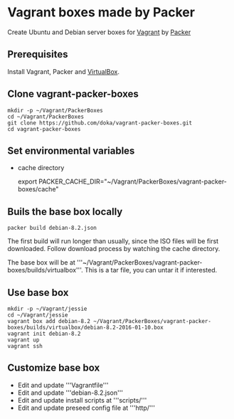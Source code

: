 # Vagrant boxes made by Packer

Create Ubuntu and Debian server boxes for [Vagrant](https://docs.vagrantup.com/v2/why-vagrant/index.html) by [Packer](https://packer.io/intro)

## Prerequisites

Install Vagrant, Packer and [VirtualBox](https://www.virtualbox.org).

## Clone vagrant-packer-boxes

    mkdir -p ~/Vagrant/PackerBoxes
    cd ~/Vagrant/PackerBoxes
    git clone https://github.com/doka/vagrant-packer-boxes.git
    cd vagrant-packer-boxes

## Set environmental variables

- cache directory

    export PACKER_CACHE_DIR="~/Vagrant/PackerBoxes/vagrant-packer-boxes/cache"


## Buils the base box locally

    packer build debian-8.2.json

The first build will run longer than usually, since the ISO files will be first downloaded. Follow download process by watching the cache directory.

The base box will be at '''~/Vagrant/PackerBoxes/vagrant-packer-boxes/builds/virtualbox'''. This is a tar file, you can untar it if interested.

## Use base box

    mkdir -p ~/Vagrant/jessie
    cd ~/Vagrant/jessie
    vagrant box add debian-8.2 ~/Vagrant/PackerBoxes/vagrant-packer-boxes/builds/virtualbox/debian-8.2-2016-01-10.box
    vagrant init debian-8.2
    vagrant up
    vagrant ssh

## Customize base box

- Edit and update '''Vagrantfile'''
- Edit and update '''debian-8.2.json'''
- Edit and update install scripts at '''scripts/'''
- Edit and update preseed config file at '''http/'''
